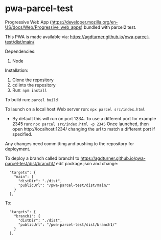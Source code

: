 # pwa-parcel-test
Progressive Web App (https://developer.mozilla.org/en-US/docs/Web/Progressive_web_apps) bundled with parcel2 test.

This PWA is made available via:
https://agdturner.github.io/pwa-parcel-test/dist/main/

Dependencies:
1. Node

Installation:
1. Clone the repository
2. cd into the repository
3. Run:
`npm install`

To build run:
`parcel build`

To launch on a local host Web server run:
`npx parcel src/index.html`
 - By default this will run on port 1234. To use a different port for example 2345 run: `npx parcel src/index.html -p 2345`
Once launched, then open http://localhost:1234/ changing the url to match a different port if specified.

Any changes need committing and pushing to the repository for deployment.

To deploy a branch called branch1 to https://agdturner.github.io/pwa-parcel-test/dist/branch1/ edit package.json and change:
```
  "targets": {
    "main": {
      "distDir": "./dist",
      "publicUrl": "/pwa-parcel-test/dist/main/"
    }
  },
```
To:
```
  "targets": {
    "branch1": {
      "distDir": "./dist",
      "publicUrl": "/pwa-parcel-test/dist/branch1/"
    }
  },
```